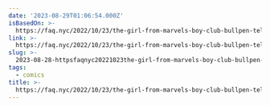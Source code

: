 ```yaml
---
date: '2023-08-29T01:06:54.000Z'
isBasedOn: >-
  https://faq.nyc/2022/10/23/the-girl-from-marvels-boy-club-bullpen-tells-all-about-old-times-square/
link: >-
  https://faq.nyc/2022/10/23/the-girl-from-marvels-boy-club-bullpen-tells-all-about-old-times-square/
slug: >-
  2023-08-28-httpsfaqnyc20221023the-girl-from-marvels-boy-club-bullpen-tells-all-about-old-times-square
tags:
  - comics
title: >-
  https://faq.nyc/2022/10/23/the-girl-from-marvels-boy-club-bullpen-tells-all-about-old-times-square/
---
```


